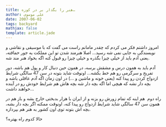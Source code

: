 ```yaml
---
title: هنر را بگذار بر در کوزه…
author: علی موسوی
date: 2007-06-02
tags: backyard
mathjax: false
template: article.jade
---
```


امروز داشتم فکر می کردم که چقدر مامانم راست می گفت که با موسیقی و نقاشی و نویسندگی به جایی نمی شه رسید… اصلا هنرمند شدن تو این مملکت یه جور حماقته، یعنی آدم باید از خیلی چیزا بگذره و خیلی چیزا رو قبول کنه اگه بخواد هنر مند شه.

آدم باید به همون درس و مشقش برسه، در همون حین دنبال کار و پول هم باشه، دور تفریح و سرگرمی رو هم خط بکشه… اونوقت شاید بتونه در سن 47 سالگی شرایط ازدواج کردن رو پیدا کنه (یعنی خونه و ماشین و …) در اون زمان اگه آدم عاقلی باشه و بچه دار نشه که هیچی اما اگه بچه دار شه بچه هاش هم شرایط خودش رو در آینده خواهند داشت…

راه دوم  هم اینه که تمام زورش رو بزنه و از ایران با هزار بدبختی خارج بشه و باز هم در همون سن 47 سالگی شاید شرایط ازدواج رو پیدا کنه، اونوقت ممکنه اگر بچه دار بشه، بچه اش بتونه توی اون کشور به هنر هم بپردازه.

حالا کدوم راه بهتره؟
